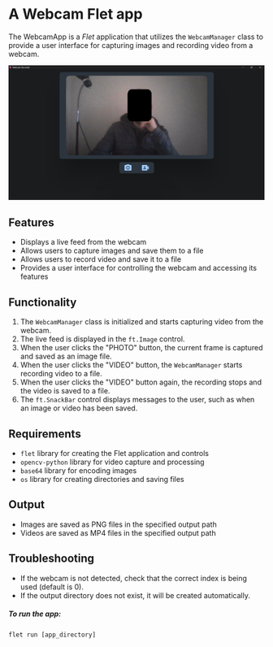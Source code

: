 # A Webcam Flet app

The WebcamApp is a *Flet* application that utilizes the `WebcamManager` class to provide a user interface for capturing images and recording video from a webcam.

![Screenshot of the app](assets\App_Screenshot.png)

## Features
- Displays a live feed from the webcam
- Allows users to capture images and save them to a file
- Allows users to record video and save it to a file
- Provides a user interface for controlling the webcam and accessing its features

## Functionality
1. The `WebcamManager` class is initialized and starts capturing video from the webcam.
2. The live feed is displayed in the `ft.Image` control.
3. When the user clicks the "PHOTO" button, the current frame is captured and saved as an image file.
4. When the user clicks the "VIDEO" button, the `WebcamManager` starts recording video to a file.
5. When the user clicks the "VIDEO" button again, the recording stops and the video is saved to a file.
6. The `ft.SnackBar` control displays messages to the user, such as when an image or video has been saved.

## Requirements
- `flet` library for creating the Flet application and controls
- `opencv-python` library for video capture and processing
- `base64` library for encoding images
- `os` library for creating directories and saving files

## Output
- Images are saved as PNG files in the specified output path
- Videos are saved as MP4 files in the specified output path

## Troubleshooting
- If the webcam is not detected, check that the correct index is being used (default is 0).
- If the output directory does not exist, it will be created automatically.


##### To run the app:
```
flet run [app_directory]
```